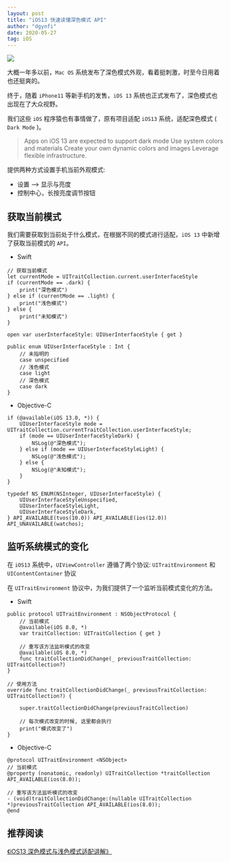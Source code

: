 ```yaml
---
layout: post
title: "iOS13 快速读懂深色模式 API"
author: "dgynfi"
date: 2020-05-27
tag: iOS
---
```


![](https://dgynfi.github.io/images/ios13_dark/iOS13_dark_mode.jpg)

大概一年多以前，`Mac OS` 系统发布了深色模式外观，看着挺刺激，时至今日用着也还挺爽的。

终于，随着 `iPhone11` 等新手机的发售，`iOS 13` 系统也正式发布了，深色模式也出现在了大众视野。

我们这些 `iOS` 程序猿也有事情做了，原有项目适配 `iOS13` 系统，适配深色模式 ( `Dark Mode` )。

> Apps on iOS 13 are expected to support dark mode Use system colors and materials Create your own dynamic colors and images Leverage flexible infrastructure.

提供两种方式设置手机当前外观模式:

- 设置 --> 显示与亮度
- 控制中心，长按亮度调节按钮

## 获取当前模式

我们需要获取到当前处于什么模式，在根据不同的模式进行适配，`iOS 13` 中新增了获取当前模式的 `API`。

- Swift

```
// 获取当前模式
let currentMode = UITraitCollection.current.userInterfaceStyle
if (currentMode == .dark) {
    print("深色模式")
} else if (currentMode == .light) {
    print("浅色模式")
} else {
    print("未知模式")
}

open var userInterfaceStyle: UIUserInterfaceStyle { get } 

public enum UIUserInterfaceStyle : Int {
    // 未指明的
    case unspecified
    // 浅色模式
    case light
    // 深色模式
    case dark
}
```

- Objective-C

```
if (@available(iOS 13.0, *)) {
    UIUserInterfaceStyle mode = UITraitCollection.currentTraitCollection.userInterfaceStyle;
    if (mode == UIUserInterfaceStyleDark) {
        NSLog(@"深色模式");
    } else if (mode == UIUserInterfaceStyleLight) {
        NSLog(@"浅色模式");
    } else {
        NSLog(@"未知模式");
    }
}

typedef NS_ENUM(NSInteger, UIUserInterfaceStyle) {
    UIUserInterfaceStyleUnspecified,
    UIUserInterfaceStyleLight,
    UIUserInterfaceStyleDark,
} API_AVAILABLE(tvos(10.0)) API_AVAILABLE(ios(12.0)) API_UNAVAILABLE(watchos);
```

## 监听系统模式的变化

在 `iOS13` 系统中，`UIViewController` 遵循了两个协议: `UITraitEnvironment` 和`UIContentContainer` 协议

在 `UITraitEnvironment` 协议中，为我们提供了一个监听当前模式变化的方法。

- Swift 

```
public protocol UITraitEnvironment : NSObjectProtocol {
    // 当前模式
    @available(iOS 8.0, *)
    var traitCollection: UITraitCollection { get }

    // 重写该方法监听模式的改变
    @available(iOS 8.0, *)
    func traitCollectionDidChange(_ previousTraitCollection: UITraitCollection?)
}

// 使用方法
override func traitCollectionDidChange(_ previousTraitCollection: UITraitCollection?) {
    
    super.traitCollectionDidChange(previousTraitCollection)
    
    // 每次模式改变的时候, 这里都会执行
    print("模式改变了")
}
```

- Objective-C

```
@protocol UITraitEnvironment <NSObject>
// 当前模式
@property (nonatomic, readonly) UITraitCollection *traitCollection API_AVAILABLE(ios(8.0));

// 重写该方法监听模式的改变
- (void)traitCollectionDidChange:(nullable UITraitCollection *)previousTraitCollection API_AVAILABLE(ios(8.0));
@end
```

## 推荐阅读

[《iOS13 深色模式与浅色模式适配讲解》](https://dgynfi.github.io/2020/06/01/adaptation-of-dark-mode-and-light-mode-in-iOS13)
